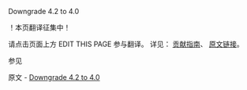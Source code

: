  Downgrade 4.2 to 4.0

 ！本页翻译征集中！

请点击页面上方 EDIT THIS PAGE 参与翻译。
详见：
[贡献指南]( https://github.com/JinMuInfo/MongoDB-Manual-zh/blob/master/CONTRIBUTING.md )、
[原文链接](  https://docs.mongodb.com/manual/release-notes/4.2-downgrade/  )。

 参见

原文 - [Downgrade 4.2 to 4.0]( https://docs.mongodb.com/manual/release-notes/4.2-downgrade/ )

